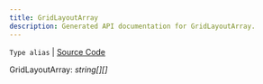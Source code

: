 ```yaml
---
title: GridLayoutArray
description: Generated API documentation for GridLayoutArray.
---
```


`Type alias` | [Source Code](https://github.com/mrCamelCode/jtjs/blob/ddfaeb1a2c9bf793372bb41076f65f452b124091/libs/react/lib/components/wrappers/layout/Grid.tsx#L6)

GridLayoutArray: _string[][]_